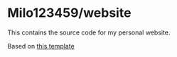 # Milo123459/website

This contains the source code for my personal website.

Based on [this template](https://github.com/satnaing/astro-paper)
